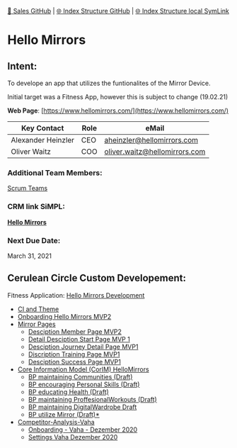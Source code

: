 [📁 Sales GitHub](/cerulean-circle-unlimited-2cu/customer/sales.md) | [🌐 Index Structure GitHub](/cerulean-circle-unlimited-2cu/customer/sales/hello-mirrors.md) | [🌐 Index Structure local SymLink](./hello-mirrors.entry.md)

# Hello Mirrors

## Intent:

To develope an app that utilizes the funtionalites of the Mirror Device.

Initial target was a Fitness App, however this is subject to change (19.02.21)

**Web Page**: [https://www.hellomirrors.com/](https://www.hellomirrors.com/)

| **Key Contact** | **Role** | **eMail** |
| --- | --- | --- |
| Alexander Heinzler | CEO | [aheinzler@hellomirrors.com](mailto:aheinzler@hellomirrors.com) |
| Oliver Waitz | COO | [oliver.waitz@hellomirrors.com](mailto:oliver.waitz@hellomirrors.com) |

### **Additional Team Members:**

[Scrum Teams](../../../2cu.atlassian.net/wiki/spaces/CCU/pages/88211457/Scrum_Teams.md)

### **CRM link SiMPL:**

[**Hello Mirrors**](https://app.simplapp.io/company/oXGS7X5foOIyfqlV)

### **Next Due Date:**

March 31, 2021

## Cerulean Circle Custom Developement:

Fitness Application: [Hello Mirrors Development](../../../cerulean-circle-unlimited-2cu/product/development/2cu-custom-development/hello-mirrors-development.md)

- [CI and Theme](../../../cerulean-circle-unlimited-2cu/product/development/2cu-custom-development/hello-mirrors-development/ci-and-theme.md)
- [Onboarding Hello Mirrors MVP2](../../../cerulean-circle-unlimited-2cu/product/development/2cu-custom-development/hello-mirrors-development/onboarding-hello-mirrors-mvp2.md)
- [Mirror Pages](../../../cerulean-circle-unlimited-2cu/product/development/2cu-custom-development/hello-mirrors-development/mirror-pages.md)
  - [Desciption Member Page MVP2](../../../2cu.atlassian.net/wiki/spaces/CCU/pages/635437104/Desciption_Member_Page_MVP2.md)
  - [Detail Desciption Start Page MVP 1](../../../2cu.atlassian.net/wiki/spaces/CCU/pages/636190911/Detail_Desciption_Start_Page_MVP_1.md)
  - [Desciption Journey Detail Page MVP1](../../../2cu.atlassian.net/wiki/spaces/CCU/pages/636223509/Desciption_Journey_Detail_Page_MVP1.md)
  - [Discription Training Page MVP1](../../../2cu.atlassian.net/wiki/spaces/CCU/pages/656801867/Discription_Training_Page_MVP1.md)
  - [Desciption Success Page MVP1](../../../2cu.atlassian.net/wiki/spaces/CCU/pages/636223519/Desciption_Success_Page_MVP1.md)
- [Core Information Model (CorIM) HelloMirrors](../../../cerulean-circle-unlimited-2cu/product/development/2cu-custom-development/hello-mirrors-development/core-information-model-corim-hellomirrors.md)
  - [BP maintaining Communities (Draft)](https://2cu.atlassian.net/wiki/spaces/CCU/pages/901775387/BP+maintaining+Communities+Draft)
  - [BP encouraging Personal Skills (Draft)](https://2cu.atlassian.net/wiki/spaces/CCU/pages/902103075/BP+encouraging+Personal+Skills+Draft)
  - [BP educating Health (Draft)](https://2cu.atlassian.net/wiki/spaces/CCU/pages/902135848/BP+educating+Health+Draft)
  - [BP maintaining ProffesionalWorkouts (Draft)](https://2cu.atlassian.net/wiki/spaces/CCU/pages/890535995/BP+maintaining+ProffesionalWorkouts+Draft)
  - [BP maintaining DigitalWardrobe Draft](../../../2cu.atlassian.net/wiki/spaces/CCU/pages/901709873/BP_maintaining_DigitalWardrobe_Draft.md)
  - [BP utilize Mirror (Draft)\*](https://2cu.atlassian.net/wiki/spaces/CCU/pages/902135861/BP+utilize+Mirror+Draft)
- [Competitor-Analysis-Vaha](../../../cerulean-circle-unlimited-2cu/product/development/2cu-custom-development/hello-mirrors-development/competitor-analysis-vaha.md)
  - [Onboarding - Vaha - Dezember 2020](../../../2cu.atlassian.net/wiki/spaces/CCU/pages/719781907/Onboarding_-_Vaha_-_Dezember_2020.md)
  - [Settings Vaha Dezember 2020](../../../2cu.atlassian.net/wiki/spaces/CCU/pages/720273449/Settings_Vaha_Dezember_2020.md)
